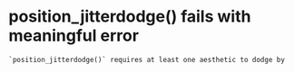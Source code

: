 # position_jitterdodge() fails with meaningful error

    `position_jitterdodge()` requires at least one aesthetic to dodge by

